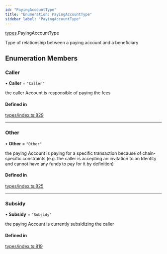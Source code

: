 ```yaml
---
id: "PayingAccountType"
title: "Enumeration: PayingAccountType"
sidebar_label: "PayingAccountType"
---
```


[types](../../../modules/Types/Types.md).PayingAccountType

Type of relationship between a paying account and a beneficiary

## Enumeration Members

### Caller

• **Caller** = ``"Caller"``

the caller Account is responsible of paying the fees

#### Defined in

[types/index.ts:829](https://github.com/PolymeshAssociation/polymesh-sdk/blob/720afb69c/src/types/index.ts#L829)

___

### Other

• **Other** = ``"Other"``

the paying Account is paying for a specific transaction because of
  chain-specific constraints (e.g. the caller is accepting an invitation to an Identity
  and cannot have any funds to pay for it by definition)

#### Defined in

[types/index.ts:825](https://github.com/PolymeshAssociation/polymesh-sdk/blob/720afb69c/src/types/index.ts#L825)

___

### Subsidy

• **Subsidy** = ``"Subsidy"``

the paying Account is currently subsidizing the caller

#### Defined in

[types/index.ts:819](https://github.com/PolymeshAssociation/polymesh-sdk/blob/720afb69c/src/types/index.ts#L819)
